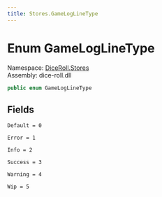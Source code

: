 ```yaml
---
title: Stores.GameLogLineType
---
```


# <a id="DiceRoll_Stores_GameLogLineType"></a> Enum GameLogLineType

Namespace: [DiceRoll.Stores](DiceRoll.Stores.md)  
Assembly: dice\-roll.dll  

```csharp
public enum GameLogLineType
```

## Fields

`Default = 0` 

`Error = 1` 

`Info = 2` 

`Success = 3` 

`Warning = 4` 

`Wip = 5` 

